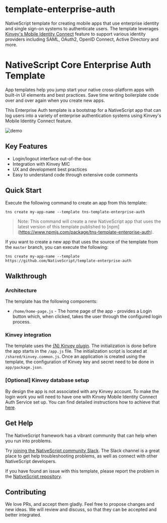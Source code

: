 # template-enterprise-auth
NativeScript template for creating mobile apps that use enterprise identity and single sign-on systems to authenticate users. The template leverages [Kinvey's Mobile Identity Connect](https://devcenter.kinvey.com/nativescript/guides/mobile-identity-connect) feature to support various identity providers including SAML, OAuth2, OpenID Connect, Active Directory and more.

# NativeScript Core Enterprise Auth Template
App templates help you jump start your native cross-platform apps with built-in UI elements and best practices. Save time writing boilerplate code over and over again when you create new apps.

This Enterprise Auth template is a bootstrap for a NativeScript app that can log users into a variety of enterprise authentication systems using Kinvey's Mobile Identity Connect feature.

![demo](https://github.com/NativeScript/template-enterprise-auth/blob/master/tools/assets/enterprise-auth-preview.gif?raw=true)

## Key Features
- Login/logout interface out-of-the-box
- Integration with Kinvey MIC
- UX and development best practices
- Easy to understand code through extensive code comments

## Quick Start
Execute the following command to create an app from this template:

```
tns create my-app-name --template tns-template-enterprise-auth
```

> Note: This command will create a new NativeScript app that uses the latest version of this template published to [npm] (https://www.npmjs.com/package/tns-template-enterprise-auth).

If you want to create a new app that uses the source of the template from the `master` branch, you can execute the following:

```
tns create my-app-name --template https://github.com/NativeScript/template-enterprise-auth
```

## Walkthrough

### Architecture
The template has the following components:
- `/home/home-page.js` - The home page of the app - provides a Login button which, when clicked, takes the user through the configured login process.

### Kinvey integration
The template uses the [{N} Kinvey plugin](https://github.com/Kinvey/nativescript-sdk). The initialization is done before the app starts in the `/app.js` file. The initialization script is located at `/shared/kinvey.common.js`. Once an application is created using the template, the configuration of Kinvey key and secret need to be done in `app/package.json`.

### [Optional] Kinvey database setup
By design the app is not associated with any Kinvey account. To make the login work you will need to have one with Kinvey Mobile Identity Connect Auth Service set up. You can find detailed instructions how to achieve that [here](https://devcenter.kinvey.com/nativescript/guides/mobile-identity-connect).

## Get Help
The NativeScript framework has a vibrant community that can help when you run into problems.

Try [joining the NativeScript community Slack](http://developer.telerik.com/wp-login.php?action=slack-invitation). The Slack channel is a great place to get help troubleshooting problems, as well as connect with other NativeScript developers.

If you have found an issue with this template, please report the problem in the   [NativeScript repository](https://github.com/NativeScript/NativeScript/issues).

## Contributing

We love PRs, and accept them gladly. Feel free to propose changes and new ideas. We will review and discuss, so that they can be accepted and better integrated.
